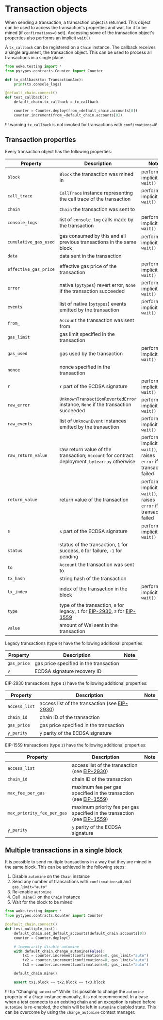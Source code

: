 # Transaction objects

When sending a transaction, a transaction object is returned. This object can be used to access
the transaction's properties and wait for it to be mined (if `confirmations=0` set).
Accessing some of the transaction object's properties also performs an implicit `wait()`.

A `tx_callback` can be registered on a `Chain` instance. The callback receives a single argument,
the transaction object. This can be used to process all transactions in a single place.

```python
from woke.testing import *
from pytypes.contracts.Counter import Counter

def tx_callback(tx: TransactionAbc):
    print(tx.console_logs)

@default_chain.connect()
def test_callback():
    default_chain.tx_callback = tx_callback

    counter = Counter.deploy(from_=default_chain.accounts[0])
    counter.increment(from_=default_chain.accounts[0])
```

!!! warning
    `tx_callback` is not invoked for transactions with `confirmations=0`!

## Transaction properties

Every transaction object has the following properties:

| Property                           | Description                                                                                                                                                       | Note                                                                 |
|------------------------------------|-------------------------------------------------------------------------------------------------------------------------------------------------------------------|----------------------------------------------------------------------|
| `block`                            | `Block` the transaction was mined in                                                                                                                              | performs implicit `wait()`                                           |
| `call_trace`                       | `CallTrace` instance representing the call trace of the transaction                                                                                               | performs implicit `wait()`                                           |
| `chain`                            | `Chain` the transaction was sent to                                                                                                                               |                                                                      |
| `console_logs`                     | list of `console.log` calls made by the transaction                                                                                                               | performs implicit `wait()`                                           |
| <nobr>`cumulative_gas_used`</nobr> | gas consumed by this and all previous transactions in the same block                                                                                              | performs implicit `wait()`                                           |
| `data`                             | data sent in the transaction                                                                                                                                      |                                                                      |
| `effective_gas_price`              | effective gas price of the transaction                                                                                                                            | performs implicit `wait()`                                           |
| `error`                            | native (`pytypes`) revert error, `None` if the transaction succeeded                                                                                              | performs implicit `wait()`                                           |
| `events`                           | list of native (`pytypes`) events emitted by the transaction                                                                                                      | performs implicit `wait()`                                           |
| `from_`                            | `Account` the transaction was sent from                                                                                                                           |                                                                      |
| `gas_limit`                        | gas limit specified in the transaction                                                                                                                            |                                                                      |
| `gas_used`                         | gas used by the transaction                                                                                                                                       | performs implicit `wait()`                                           |
| `nonce`                            | nonce specified in the transaction                                                                                                                                |                                                                      |
| `r`                                | `r` part of the ECDSA signature                                                                                                                                   | performs implicit `wait()`                                           |
| `raw_error`                        | `UnknownTransactionRevertedError` instance, `None` if the transaction succeeded                                                                                   | performs implicit `wait()`                                           |
| `raw_events`                       | list of `UnknownEvent` instances emitted by the transaction                                                                                                       | performs implicit `wait()`                                           |
| `raw_return_value`                 | raw return value of the transaction; `Account` for contract deployment, `bytearray` otherwise                                                                     | performs implicit `wait()`, raises `error` if the transaction failed |
| `return_value`                     | return value of the transaction                                                                                                                                   | performs implicit `wait()`, raises `error` if the transaction failed |
| `s`                                | `s` part of the ECDSA signature                                                                                                                                   | performs implicit `wait()`                                           |
| `status`                           | status of the transaction, `1` for success, `0` for failure, `-1` for pending                                                                                     |                                                                      |
| `to`                               | `Account` the transaction was sent to                                                                                                                             |                                                                      |
| `tx_hash`                          | string hash of the transaction                                                                                                                                    |                                                                      |
| `tx_index`                         | index of the transaction in the block                                                                                                                             | performs implicit `wait()`                                           |
| `type`                             | type of the transaction, `0` for legacy, `1` for [EIP-2930](https://eips.ethereum.org/EIPS/eip-2930), `2` for [EIP-1559](https://eips.ethereum.org/EIPS/eip-1559) |                                                                      |
| `value`                            | amount of Wei sent in the transaction                                                                                                                             |                                                                      |

Legacy transactions (type `0`) have the following additional properties:

| Property              | Description                            | Note                       |
|-----------------------|----------------------------------------|----------------------------|
| `gas_price`           | gas price specified in the transaction |                            |
| `v`                   | ECDSA signature recovery ID            |                            |

EIP-2930 transactions (type `1`) have the following additional properties:

| Property                   | Description                                                                              | Note |
|----------------------------|------------------------------------------------------------------------------------------|------|
| <nobr>`access_list`</nobr> | access list of the transaction (see [EIP-2930](https://eips.ethereum.org/EIPS/eip-2930)) |      |
| `chain_id`                 | chain ID of the transaction                                                              |      |
| `gas_price`                | gas price specified in the transaction                                                   |      |
| `y_parity`                 | `y` parity of the ECDSA signature                                                        |      |

EIP-1559 transactions (type `2`) have the following additional properties:

| Property                                | Description                                                                                                         | Note |
|-----------------------------------------|---------------------------------------------------------------------------------------------------------------------|------|
| `access_list`                           | access list of the transaction (see [EIP-2930](https://eips.ethereum.org/EIPS/eip-2930))                            |      |
| `chain_id`                              | chain ID of the transaction                                                                                         |      |
| `max_fee_per_gas`                       | maximum fee per gas specified in the transaction (see [EIP-1559](https://eips.ethereum.org/EIPS/eip-1559))          |      |
| <nobr>`max_priority_fee_per_gas`</nobr> | maximum priority fee per gas specified in the transaction (see [EIP-1559](https://eips.ethereum.org/EIPS/eip-1559)) |      |
| `y_parity`                              | `y` parity of the ECDSA signature                                                                                   |      |

## Multiple transactions in a single block

It is possible to send multiple transactions in a way that they are mined in the same block. This
can be achieved in the following steps:

1. Disable `automine` on the `Chain` instance
2. Send any number of transactions with `confirmations=0` and `gas_limit="auto"`
3. Re-enable `automine`
4. Call `.mine()` on the `Chain` instance
5. Wait for the block to be mined

```python
from woke.testing import *
from pytypes.contracts.Counter import Counter

@default_chain.connect()
def test_multiple_txs():
    default_chain.set_default_accounts(default_chain.accounts[0])
    counter = Counter.deploy()

    # temporarily disable automine
    with default_chain.change_automine(False):
        tx1 = counter.increment(confirmations=0, gas_limit="auto")
        tx2 = counter.increment(confirmations=0, gas_limit="auto")
        tx3 = counter.increment(confirmations=0, gas_limit="auto")

    default_chain.mine()

    assert tx1.block == tx2.block == tx3.block
```

!!! tip "Changing `automine`"
    While it is possible to change the `automine` property of a `Chain` instance manually, it is not recommended.
    In a case when a test connects to an existing chain and an exception is raised before `automine` is re-enabled,
    the chain will be left in `automine` disabled state. This can be overcome by using the `change_automine` context
    manager.